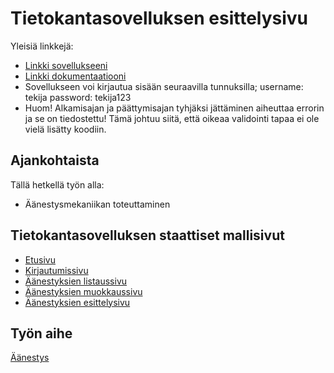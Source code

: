 # Tietokantasovelluksen esittelysivu

Yleisiä linkkejä:

* [Linkki sovellukseeni](http://rovarje.users.cs.helsinki.fi/aanestys/)
* [Linkki dokumentaatiooni](https://github.com/responderi/Tsoha-Bootstrap/blob/master/doc/dokumentaatio.pdf)
* Sovellukseen voi kirjautua sisään seuraavilla tunnuksilla; username: tekija password: tekija123
* Huom! Alkamisajan ja päättymisajan tyhjäksi jättäminen aiheuttaa errorin ja se on tiedostettu! Tämä johtuu siitä, että oikeaa validointi tapaa ei ole vielä lisätty koodiin.

## Ajankohtaista

Tällä hetkellä työn alla:
* Äänestysmekaniikan toteuttaminen

## Tietokantasovelluksen staattiset mallisivut

* [Etusivu](http://rovarje.users.cs.helsinki.fi/aanestys/)
* [Kirjautumissivu](http://rovarje.users.cs.helsinki.fi/aanestys/login)
* [Äänestyksien listaussivu](http://rovarje.users.cs.helsinki.fi/aanestys/polls)
* [Äänestyksien muokkaussivu](http://rovarje.users.cs.helsinki.fi/aanestys/poll/2/edit)
* [Äänestyksien esittelysivu](http://rovarje.users.cs.helsinki.fi/aanestys/pollpage)

## Työn aihe

[Äänestys](http://advancedkittenry.github.io/suunnittelu_ja_tyoymparisto/aiheet/Aanestys.html) 
